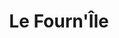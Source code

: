 ---
title: "Le Fourn'Île"
url: /noirmoutier-en-lile/le-fournile-place-de-la-republique/
shop: boulangerie
---